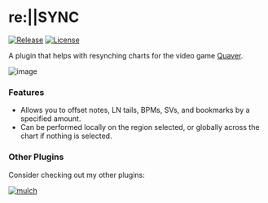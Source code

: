 # re:||SYNC

[![Release](https://img.shields.io/github/v/release/Emik03/reSYNC.svg?color=f8f9f2&logo=GitHub&style=for-the-badge)](https://github.com/Emik03/reSYNC/releases/latest)
[![License](https://img.shields.io/github/license/Emik03/reSYNC.svg?color=6272a4&style=for-the-badge)](https://github.com/Emik03/reSYNC/blob/main/LICENSE)

A plugin that helps with resynching charts for the video game [Quaver](https://github.com/Quaver/Quaver).

![image](https://github.com/Emik03/reSYNC/assets/14614115/2abf9d8b-b0bb-4b34-b985-72d58618f84c)

### Features

- Allows you to offset notes, LN tails, BPMs, SVs, and bookmarks by a specified amount.
- Can be performed locally on the region selected, or globally across the chart if nothing is selected.

### Other Plugins

Consider checking out my other plugins:

[![mulch](https://img.shields.io/github/last-commit/Emik03/mulch?style=for-the-badge&logo=GitHub&label=mulch&color=ffb86c)](https://github.com/Emik03/mulch)
